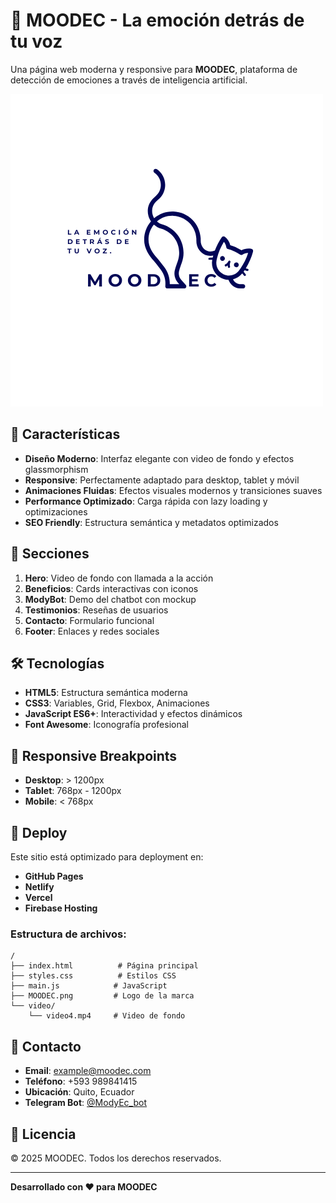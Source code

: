 # 🤖 MOODEC - La emoción detrás de tu voz

Una página web moderna y responsive para **MOODEC**, plataforma de detección de emociones a través de inteligencia artificial.

![MOODEC Logo](MOODEC.png)

## 🚀 Características

- **Diseño Moderno**: Interfaz elegante con video de fondo y efectos glassmorphism
- **Responsive**: Perfectamente adaptado para desktop, tablet y móvil
- **Animaciones Fluidas**: Efectos visuales modernos y transiciones suaves
- **Performance Optimizado**: Carga rápida con lazy loading y optimizaciones
- **SEO Friendly**: Estructura semántica y metadatos optimizados

## 🎯 Secciones

1. **Hero**: Video de fondo con llamada a la acción
2. **Beneficios**: Cards interactivas con iconos
3. **ModyBot**: Demo del chatbot con mockup
4. **Testimonios**: Reseñas de usuarios
5. **Contacto**: Formulario funcional
6. **Footer**: Enlaces y redes sociales

## 🛠️ Tecnologías

- **HTML5**: Estructura semántica moderna
- **CSS3**: Variables, Grid, Flexbox, Animaciones
- **JavaScript ES6+**: Interactividad y efectos dinámicos
- **Font Awesome**: Iconografía profesional

## 📱 Responsive Breakpoints

- **Desktop**: > 1200px
- **Tablet**: 768px - 1200px
- **Mobile**: < 768px

## 🚀 Deploy

Este sitio está optimizado para deployment en:

- **GitHub Pages**
- **Netlify** 
- **Vercel**
- **Firebase Hosting**

### Estructura de archivos:
```
/
├── index.html          # Página principal
├── styles.css          # Estilos CSS
├── main.js            # JavaScript
├── MOODEC.png         # Logo de la marca
└── video/
    └── video4.mp4     # Video de fondo
```

## 👥 Contacto

- **Email**: example@moodec.com
- **Teléfono**: +593 989841415
- **Ubicación**: Quito, Ecuador
- **Telegram Bot**: [@ModyEc_bot](https://t.me/ModyEc_bot)

## 📄 Licencia

© 2025 MOODEC. Todos los derechos reservados.

---

**Desarrollado con ❤️ para MOODEC**
